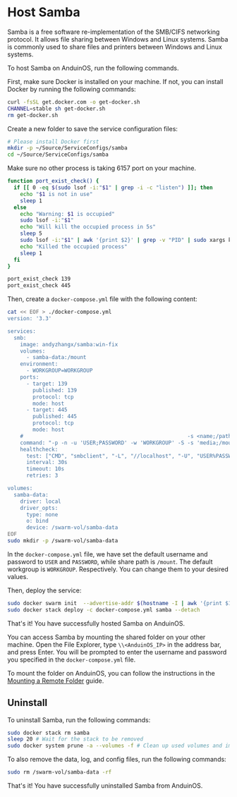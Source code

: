 # Host Samba

Samba is a free software re-implementation of the SMB/CIFS networking protocol. It allows file sharing between Windows and Linux systems. Samba is commonly used to share files and printers between Windows and Linux systems.

To host Samba on AnduinOS, run the following commands.

First, make sure Docker is installed on your machine. If not, you can install Docker by running the following commands:

```bash title="Install Docker"
curl -fsSL get.docker.com -o get-docker.sh
CHANNEL=stable sh get-docker.sh
rm get-docker.sh
```

Create a new folder to save the service configuration files:

```bash title="Prepare a clean directory"
# Please install Docker first
mkdir -p ~/Source/ServiceConfigs/samba
cd ~/Source/ServiceConfigs/samba
```

Make sure no other process is taking 6157 port on your machine.

```bash title="Check if the ports are occupied"
function port_exist_check() {
  if [[ 0 -eq $(sudo lsof -i:"$1" | grep -i -c "listen") ]]; then
    echo "$1 is not in use"
    sleep 1
  else
    echo "Warning: $1 is occupied"
    sudo lsof -i:"$1"
    echo "Will kill the occupied process in 5s"
    sleep 5
    sudo lsof -i:"$1" | awk '{print $2}' | grep -v "PID" | sudo xargs kill -9
    echo "Killed the occupied process"
    sleep 1
  fi
}

port_exist_check 139
port_exist_check 445
```

Then, create a `docker-compose.yml` file with the following content:

```bash title="Create a docker-compose.yml file"
cat << EOF > ./docker-compose.yml
version: '3.3' 

services:
  smb:
    image: andyzhangx/samba:win-fix
    volumes:
      - samba-data:/mount
    environment:
      - WORKGROUP=WORKGROUP
    ports:
      - target: 139
        published: 139
        protocol: tcp
        mode: host
      - target: 445
        published: 445
        protocol: tcp
        mode: host
    #                                                    -s <name;/path>;browsable(yes);readonly(no);guestok(yes);users(all);admins(none);writelist(none);comment(string)
    command: "-p -n -u 'USER;PASSWORD' -w 'WORKGROUP' -S -s 'media;/mount;yes;no;no;all;none;none;Media Share;create mask = 0777;directory mask = 0777;force user = nobody;force group = nogroup;force create mode = 0666;force directory mode = 0777'"
    healthcheck:
      test: ["CMD", "smbclient", "-L", "//localhost", "-U", "USER%PASSWORD"]
      interval: 30s
      timeout: 10s
      retries: 3

volumes:
  samba-data:
    driver: local
    driver_opts:
      type: none
      o: bind
      device: /swarm-vol/samba-data
EOF
sudo mkdir -p /swarm-vol/samba-data
```

In the `docker-compose.yml` file, we have set the default username and password to `USER` and `PASSWORD`, while share path is `/mount`. The default workgroup is `WORKGROUP`. Respectively. You can change them to your desired values.

Then, deploy the service:

```bash title="Deploy the service"
sudo docker swarm init  --advertise-addr $(hostname -I | awk '{print $1}')
sudo docker stack deploy -c docker-compose.yml samba --detach
```

That's it! You have successfully hosted Samba on AnduinOS.

You can access Samba by mounting the shared folder on your other machine. Open the File Explorer, type `\\<AnduinOS_IP>` in the address bar, and press Enter. You will be prompted to enter the username and password you specified in the `docker-compose.yml` file.

To mount the folder on AnduinOS, you can follow the instructions in the [Mounting a Remote Folder](../../Skills/System-Management/Mounting-Remote-Folder.md) guide.

## Uninstall

To uninstall Samba, run the following commands:

```bash title="Uninstall Samba"
sudo docker stack rm samba
sleep 20 # Wait for the stack to be removed
sudo docker system prune -a --volumes -f # Clean up used volumes and images
```

To also remove the data, log, and config files, run the following commands:

```bash title="Remove the data, log, and config files"
sudo rm /swarm-vol/samba-data -rf
```

That's it! You have successfully uninstalled Samba from AnduinOS.

